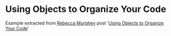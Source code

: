 Using Objects to Organize Your Code
===================================

Example extracted from [Rebecca Murphey](http://rmurphey.com) post '[Using Objects to Organize Your Code](http://rmurphey.com/blog/2009/10/15/using-objects-to-organize-your-code/)'